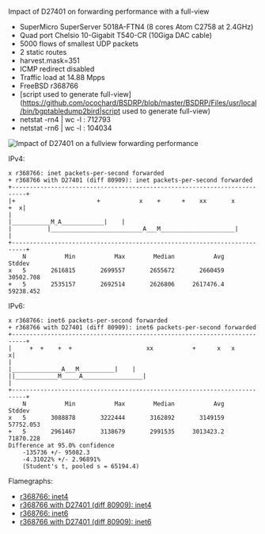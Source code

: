 Impact of D27401 on forwarding performance with a full-view
  - SuperMicro SuperServer 5018A-FTN4 (8 cores Atom C2758 at 2.4GHz)
  - Quad port Chelsio 10-Gigabit T540-CR (10Giga DAC cable)
  - 5000 flows of smallest UDP packets
  - 2 static routes
  - harvest.mask=351
  - ICMP redirect disabled
  - Traffic load at 14.88 Mpps
  - FreeBSD r368766
  - [script used to generate full-view](https://github.com/ocochard/BSDRP/blob/master/BSDRP/Files/usr/local/bin/bgptabledump2bird|script used to generate full-view)
  - netstat -rn4 | wc -l : 712793
  - netstat -rn6 | wc -l : 104034

![Impact of D27401 on a fullview forwarding performance](graph.png)

IPv4:
```
x r368766: inet packets-per-second forwarded
+ r368766 with D27401 (diff 80909): inet packets-per-second forwarded
+--------------------------------------------------------------------------+
|+                       +           x    +      +    xx       x       +  x|
|                                          |___________M_A____________|    |
|          |__________________________A___M_____________________|          |
+--------------------------------------------------------------------------+
    N           Min           Max        Median           Avg        Stddev
x   5       2616815       2699557       2655672       2660459     30502.708
+   5       2535157       2692514       2626806     2617476.4     59238.452
```

IPv6:
```
x r368766: inet6 packets-per-second forwarded
+ r368766 with D27401 (diff 80909): inet6 packets-per-second forwarded
+--------------------------------------------------------------------------+
|     +  +    +  +                     xx           +      x   x          x|
|                                       |______________A___M__________|    |
||____________M_____A_________________|                                    |
+--------------------------------------------------------------------------+
    N           Min           Max        Median           Avg        Stddev
x   5       3088878       3222444       3162892       3149159     57752.053
+   5       2961467       3138679       2991535     3013423.2     71870.228
Difference at 95.0% confidence
	-135736 +/- 95082.3
	-4.31022% +/- 2.96891%
	(Student's t, pooled s = 65194.4)
```

Flamegraphs:
- [r368766: inet4](bench.r368766.inet4.pmc.svg)
- [r368766 with D27401 (diff 80909): inet4](bench.r368766D27401v80909.inet4.pmc.svg)
- [r368766: inet6](bench.r368766.inet6.pmc.svg)
- [r368766 with D27401 (diff 80909): inet6](bench.r368766D27401v80909.inet6.pmc.svg)
